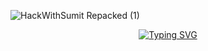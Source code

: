 ![HackWithSumit Repacked (1)](https://github.com/HackWithSumit/HackWithSumit/assets/120317751/3c6d86e2-909e-4301-b9bc-04c696bada52)






<p align="center">
<a href="https://github.com/HackWithSumit">
    <img src="https://readme-typing-svg.demolab.com?font=Georgia&size=18&duration=2000&pause=100&multiline=true&width=500&height=80&lines=Sumit+Ghosh;Cybersecurity+Researcher+%7C+Android+Developer;Python Programmer+%7C+WebApplication Pentester+%7C+" alt="Typing SVG" />
</a>
<br/>

</p>  
